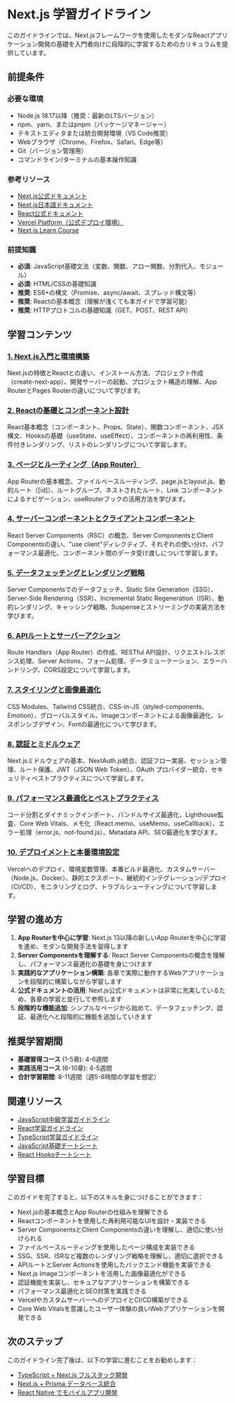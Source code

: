 # Next.js 学習ガイドライン

このガイドラインでは、Next.jsフレームワークを使用したモダンなReactアプリケーション開発の基礎を入門者向けに段階的に学習するためのカリキュラムを提供しています。

## 前提条件
### 必要な環境
- Node.js 18.17以降（推奨：最新のLTSバージョン）
- npm、yarn、またはpnpm（パッケージマネージャー）
- テキストエディタまたは統合開発環境（VS Code推奨）
- Webブラウザ（Chrome、Firefox、Safari、Edge等）
- Git（バージョン管理用）
- コマンドライン/ターミナルの基本操作知識

### 参考リソース
- [Next.js公式ドキュメント](https://nextjs.org/docs)
- [Next.js日本語ドキュメント](https://ja.next-community-docs.dev/)
- [React公式ドキュメント](https://react.dev/)
- [Vercel Platform（公式デプロイ環境）](https://vercel.com/)
- [Next.js Learn Course](https://nextjs.org/learn)

### 前提知識
- **必須**: JavaScript基礎文法（変数、関数、アロー関数、分割代入、モジュール）
- **必須**: HTML/CSSの基礎知識
- **推奨**: ES6+の構文（Promise、async/await、スプレッド構文等）
- **推奨**: Reactの基本概念（理解が浅くても本ガイドで学習可能）
- **推奨**: HTTPプロトコルの基礎知識（GET、POST、REST API）

## 学習コンテンツ
### [1. Next.js入門と環境構築](https://fcircle-biz.github.io/tech_docs/guide/programming-languages/javascript-ecosystem/nextjs/nextjs-learning-material-1.html)
Next.jsの特徴とReactとの違い、インストール方法、プロジェクト作成（create-next-app）、開発サーバーの起動、プロジェクト構造の理解、App RouterとPages Routerの違いについて学びます。

### [2. Reactの基礎とコンポーネント設計](https://fcircle-biz.github.io/tech_docs/guide/programming-languages/javascript-ecosystem/nextjs/nextjs-learning-material-2.html)
React基本概念（コンポーネント、Props、State）、関数コンポーネント、JSX構文、Hooksの基礎（useState、useEffect）、コンポーネントの再利用性、条件付きレンダリング、リストのレンダリングについて学習します。

### [3. ページとルーティング（App Router）](https://fcircle-biz.github.io/tech_docs/guide/programming-languages/javascript-ecosystem/nextjs/nextjs-learning-material-3.html)
App Routerの基本概念、ファイルベースルーティング、page.jsとlayout.js、動的ルート（[id]）、ルートグループ、ネストされたルート、Link コンポーネントによるナビゲーション、useRouterフックの活用方法を学びます。

### [4. サーバーコンポーネントとクライアントコンポーネント](https://fcircle-biz.github.io/tech_docs/guide/programming-languages/javascript-ecosystem/nextjs/nextjs-learning-material-4.html)
React Server Components（RSC）の概念、Server ComponentsとClient Componentsの違い、"use client"ディレクティブ、それぞれの使い分け、パフォーマンス最適化、コンポーネント間のデータ受け渡しについて学習します。

### [5. データフェッチングとレンダリング戦略](https://fcircle-biz.github.io/tech_docs/guide/programming-languages/javascript-ecosystem/nextjs/nextjs-learning-material-5.html)
Server Componentsでのデータフェッチ、Static Site Generation（SSG）、Server-Side Rendering（SSR）、Incremental Static Regeneration（ISR）、動的レンダリング、キャッシング戦略、Suspenseとストリーミングの実装方法を学びます。

### [6. APIルートとサーバーアクション](https://fcircle-biz.github.io/tech_docs/guide/programming-languages/javascript-ecosystem/nextjs/nextjs-learning-material-6.html)
Route Handlers（App Router）の作成、RESTful API設計、リクエスト/レスポンス処理、Server Actions、フォーム処理、データミューテーション、エラーハンドリング、CORS設定について学習します。

### [7. スタイリングと画像最適化](https://fcircle-biz.github.io/tech_docs/guide/programming-languages/javascript-ecosystem/nextjs/nextjs-learning-material-7.html)
CSS Modules、Tailwind CSS統合、CSS-in-JS（styled-components、Emotion）、グローバルスタイル、Imageコンポーネントによる画像最適化、レスポンシブデザイン、Fontの最適化について学びます。

### [8. 認証とミドルウェア](https://fcircle-biz.github.io/tech_docs/guide/programming-languages/javascript-ecosystem/nextjs/nextjs-learning-material-8.html)
Next.jsミドルウェアの基本、NextAuth.js統合、認証フロー実装、セッション管理、ルート保護、JWT（JSON Web Token）、OAuth プロバイダー統合、セキュリティベストプラクティスについて学習します。

### [9. パフォーマンス最適化とベストプラクティス](https://fcircle-biz.github.io/tech_docs/guide/programming-languages/javascript-ecosystem/nextjs/nextjs-learning-material-9.html)
コード分割とダイナミックインポート、バンドルサイズ最適化、Lighthouse監査、Core Web Vitals、メモ化（React.memo、useMemo、useCallback）、エラー処理（error.js、not-found.js）、Metadata API、SEO最適化を学びます。

### [10. デプロイメントと本番環境設定](https://fcircle-biz.github.io/tech_docs/guide/programming-languages/javascript-ecosystem/nextjs/nextjs-learning-material-10.html)
Vercelへのデプロイ、環境変数管理、本番ビルド最適化、カスタムサーバー（Node.js、Docker）、静的エクスポート、継続的インテグレーション/デプロイ（CI/CD）、モニタリングとログ、トラブルシューティングについて学習します。

## 学習の進め方
1. **App Routerを中心に学習**: Next.js 13以降の新しいApp Routerを中心に学習を進め、モダンな開発手法を習得します
2. **Server Componentsを理解する**: React Server Componentsの概念を理解し、パフォーマンス最適化の基礎を身につけます
3. **実践的なアプリケーション構築**: 各章で実際に動作するWebアプリケーションを段階的に構築しながら学習します
4. **公式ドキュメントの活用**: Next.js公式ドキュメントは非常に充実しているため、各章の学習と並行して参照します
5. **段階的な機能追加**: シンプルなページから始めて、データフェッチング、認証、最適化へと段階的に機能を追加していきます

## 推奨学習期間
- **基礎習得コース** (1-5章): 4-6週間
- **実践活用コース** (6-10章): 4-5週間
- **合計学習期間**: 8-11週間（週5-8時間の学習を想定）

## 関連リソース
- [JavaScript中級学習ガイドライン](https://fcircle-biz.github.io/tech_docs/guide/programming-languages/javascript-ecosystem/javascript-intermediate/README.html)
- [React学習ガイドライン](https://fcircle-biz.github.io/tech_docs/guide/programming-languages/javascript-ecosystem/react/README.html)
- [TypeScript学習ガイドライン](https://fcircle-biz.github.io/tech_docs/guide/programming-languages/javascript-ecosystem/typescript/README.html)
- [JavaScript基礎チートシート](https://fcircle-biz.github.io/tech_docs/cheatsheet/javascript/javascript-cheatsheet.html)
- [React Hooksチートシート](https://fcircle-biz.github.io/tech_docs/cheatsheet/javascript/react-hooks-cheatsheet.html)

## 学習目標
このガイドを完了すると、以下のスキルを身につけることができます：
- Next.jsの基本概念とApp Routerの仕組みを理解できる
- Reactコンポーネントを使用した再利用可能なUIを設計・実装できる
- Server ComponentsとClient Componentsの違いを理解し、適切に使い分けられる
- ファイルベースルーティングを使用したページ構成を実装できる
- SSG、SSR、ISRなど複数のレンダリング戦略を理解し、適切に選択できる
- APIルートとServer Actionsを使用したバックエンド機能を実装できる
- Next.js Imageコンポーネントを活用した画像最適化ができる
- 認証機能を実装し、セキュアなアプリケーションを構築できる
- パフォーマンス最適化とSEO対策を実践できる
- VercelやカスタムサーバーへのデプロイとCI/CD構築ができる
- Core Web Vitalsを意識したユーザー体験の良いWebアプリケーションを開発できる

## 次のステップ
このガイドライン完了後は、以下の学習に進むことをお勧めします：
- [TypeScript + Next.js フルスタック開発](https://fcircle-biz.github.io/tech_docs/guide/fullstack/nextjs-typescript/README.html)
- [Next.js + Prisma データベース統合](https://fcircle-biz.github.io/tech_docs/guide/database/prisma-nextjs/README.html)
- [React Native でモバイルアプリ開発](https://fcircle-biz.github.io/tech_docs/guide/mobile/react-native/README.html)
